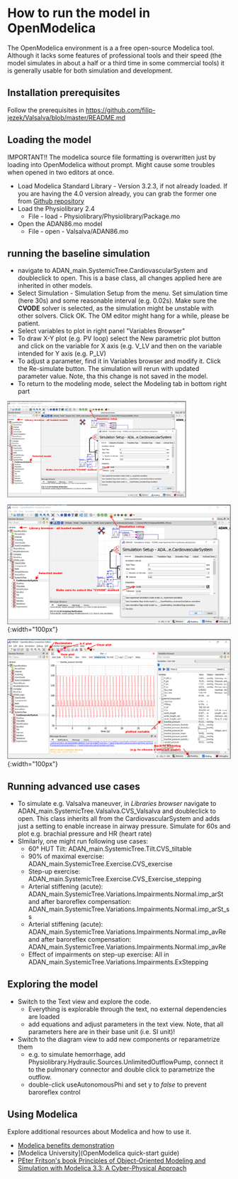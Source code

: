 # How to run the model in OpenModelica

The OpenModelica environment is a a free open-source Modelica tool. Although it lacks some features of professional tools and their speed (the model simulates in about a half or a third time in some commercial tools) it is generally usable for both simulation and development.

## Installation prerequisites
Follow the prerequisites in https://github.com/filip-jezek/Valsalva/blob/master/README.md

## Loading the model
IMPORTANT!! The modelica source file formatting is overwritten just by loading into OpenModelica without prompt. Might cause some troubles when opened in two editors at once.

- Load Modelica Standard Library - Version 3.2.3, if not already loaded. If you are having the 4.0 version already, you can grab the former one from [Github repository](https://github.com/modelica/ModelicaStandardLibrary/tree/maint/3.2.3)
- Load the Physiolibrary 2.4
  - File - load - Physiolibrary/Physiolibrary/Package.mo
- Open the ADAN86.mo model
  - File - open - Valsalva/ADAN86.mo



## running the baseline simulation

- navigate to ADAN_main.SystemicTree.CardiovascularSystem and doubleclick to open. This is a base class, all changes applied here are inherited in other models.
- Select Simulation - Simulation Setup from the menu. Set simulation time (here 30s) and some reasonable interval (e.g. 0.02s). Make sure the **CVODE** solver is selected, as the simulation might be unstable with other solvers. Click OK. The OM editor might hang for a while, please be patient.
- Select variables to plot in right panel "Variables Browser"
- To draw X-Y plot (e.g. PV loop) select the New parametric plot button and click on the variable for X axis (e.g. V_LV and then on the variable intended for Y axis (e.g. P_LV)
- To adjust a parameter, find it in Variables browser and modify it. Click the Re-simulate button. The simulation will rerun with updated parameter value. Note, tha this change is not saved in the model.
- To return to the modeling mode, select the Modeling tab in bottom right part

<img src="OM_f1.png" width="80%" />

![OpenModelica setup](OM_f1.png){:width="100px"}

![OpenModelica plotting](OM_f2.png){:width="100px"}

## Running advanced use cases

- To simulate e.g. Valsalva maneuver, in *Libraries browser* navigate to ADAN_main.SystemicTree.Valsalva.CVS_Valsalva and doubleclick to open. This class inherits all from the CardiovascularSystem and adds just a setting to enable increase in airway pressure. Simulate for 60s and plot e.g. brachial pressure and HR (heart rate)
- SImilarly, one might run following use cases:
  - 60° HUT Tilt: ADAN_main.SystemicTree.Tilt.CVS_tiltable
  - 90% of maximal exercise: ADAN_main.SystemicTree.Exercise.CVS_exercise
  - Step-up exercise: ADAN_main.SystemicTree.Exercise.CVS_Exercise_stepping
  - Arterial stiffening (acute): ADAN_main.SystemicTree.Variations.Impairments.Normal.imp_arSt and after baroreflex compensation: ADAN_main.SystemicTree.Variations.Impairments.Normal.imp_arSt_ss
  - Arterial stiffening (acute): ADAN_main.SystemicTree.Variations.Impairments.Normal.imp_avRe and after baroreflex compensation: ADAN_main.SystemicTree.Variations.Impairments.Normal.imp_avRe
  - Effect of impairments on step-up exercise: All in ADAN_main.SystemicTree.Variations.Impairments.ExStepping

## Exploring the model
- Switch to the Text view and explore the code.
  - Everything is explorable through the text, no external dependencies are loaded
  - add equations and adjust parameters in the text view. Note, that all parameters here are in their base unit (i.e. SI unit)!
- Switch to the diagram view to add new components or reparametrize them
  - e.g. to simulate hemorrhage, add Physiolibrary.Hydraulic.Sources.UnlimitedOutflowPump, connect it to the pulmonary connector and double click to parametrize the outflow.
  - double-click useAutonomousPhi and set y to *false* to prevent baroreflex control

## Using Modelica
Explore additional resources about Modelica and how to use it.
 - [Modelica benefits demonstration](https://www.youtube.com/watch?v=LkAKQsur_Do)
 - [Modelica University](OpenModelica quick-start guide)
 - [PEter Fritson's book Principles of Object-Oriented Modeling and Simulation with Modelica 3.3: A Cyber-Physical Approach](https://www.amazon.com/Principles-Object-Oriented-Modeling-Simulation-Modelica/dp/111885912X)

